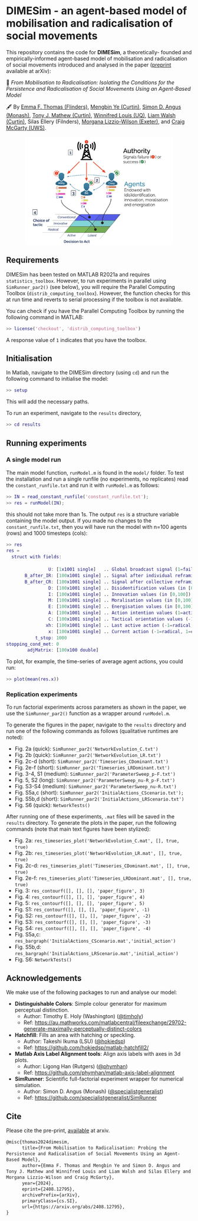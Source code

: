 # DIMESim - an agent-based model of mobilisation and radicalisation of social movements

This repository contains the code for **DIMESim**, a theoretically-
founded and empirically-informed agent-based model of mobilisation and radicalisation of social movements introduced and analysed in the paper ([preprint](https://arxiv.org/abs/2408.12795) available at arXiv):

&#x1F4D3; _From Mobilisation to Radicalisation: Isolating the Conditions for the Persistence and Radicalisation of Social Movements Using an Agent-Based Model_

&#x1F58B; By [Emma F. Thomas (Flinders)](https://www.flinders.edu.au/people/emma.thomas), [Mengbin Ye (Curtin)](https://mengbinye.wordpress.com/), [Simon D. Angus (Monash)](https://research.monash.edu/en/persons/simon-angus), [Tony J. Mathew (Curtin)](https://staffportal.curtin.edu.au/staff/profile/view/tony-mathew-b3201274/), [Winnifred Louis (UQ)](https://psychology.uq.edu.au/profile/2395/winnifred-louis), [Liam
Walsh (Curtin)](https://staffportal.curtin.edu.au/staff/profile/view/liam-walsh-9a92a6ad/), Silas Ellery (Filnders), [Morgana Lizzio-Wilson (Exeter)](https://psychology.exeter.ac.uk/people/profile/index.php?web_id=Morgana_Lizzio-Wilson), and [Craig McGarty (UWS)](https://scholar.google.com.au/citations?user=-UZ2Kc0AAAAJ&hl=en).

<img src="figs/DIMESim.png" alt="Overview of the DIMESim model." style="display: block; margin-left: auto; margin-right: auto; max-width: 400px;">

## Requirements
DIMESim has been tested on MATLAB R2021a and requires `statistics_toolbox`. However, to run experiments in parallel using `SimRunner_par2()` (see below), you will require the  Parallel Computing Toolbox (`distrib_computing_toolbox`). However, the function checks for this at run time and reverts to serial processing if the toolbox is not available.

You can check if you have the Parallel Computing Toolbox by running the following command in MATLAB:
```matlab
>> license('checkout', 'distrib_computing_toolbox')
```
A response value of `1` indicates that you have the toolbox.

## Initialisation
In Matlab, navigate to the DIMESim directory (using `cd`) and run the following command to initialise the model:
```matlab
>> setup
```
This will add the necessary paths.

To run an experiment, navigate to the `results` directory,
```matlab
>> cd results
```

## Running experiments

### A single model run
The main model function, `runModel.m` is found in the `model/` folder. To test the installation and run a single runfile (no experiments, no replicates) read the `constant_runfile.txt` and run it with `runModel.m` as follows:
```matlab
>> IN = read_constant_runfile('constant_runfile.txt');
>> res = runModel(IN);
```
this should not take more than 1s. The output `res` is a structure variable containing the model output. If you made no changes to the `constant_runfile.txt`, then you will have run the model with n=100 agents (rows) and 1000 timesteps (cols):
```matlab
>> res
res = 
  struct with fields:

                U: [1x1001 single]   .. Global broadcast signal (1=failure, -1=success)
       B_after_IR: [100x1001 single] .. Signal after individual reframing (1=failure, -1=success)
       B_after_CR: [100x1001 single] .. Signal after collective reframing (1=failure, -1=success)
                D: [100x1001 single] .. Disidentification values (in [0,100])
                I: [100x1001 single] .. Innovation values (in [0,100])
                M: [100x1001 single] .. Moralisation values (in [0,100])
                E: [100x1001 single] .. Energisation values (in [0,100])
                A: [100x1001 single] .. Action intention values (1=active, 0=inactive)
                C: [100x1001 single] .. Tactical orientation values (-1=radical, 1=conventional)
               xh: [100x1001 single] .. Last active action (-1=radical, 1=conventional)
                x: [100x1001 single] .. Current action (-1=radical, 1=conventional, 0=inactive)
           t_stop: 1000
stopping_cond_met: 0
        adjMatrix: [100x100 double]
```
To plot, for example, the time-series of average agent actions, you could run:
```matlab
>> plot(mean(res.x))
```


### Replication experiments 

To run factorial experiments across parameters as shown in the paper, we use the `SimRunner_par2()` function as a wrapper around `runModel.m`.

To generate the figures in the paper, navigate to the `results` directory and run one of the following commands as follows (qualitative runtimes are noted):
* Fig. 2a (quick): `SimRunner_par2('NetworkEvolution_C.txt')`
* Fig. 2b (quick): `SimRunner_par2('NetworkEvolution_LR.txt')`
* Fig. 2c-d (short): `SimRunner_par2('Timeseries_CDominant.txt')`
* Fig. 2e-f (short): `SimRunner_par2('Timeseries_LRDominant.txt')`
* Fig. 3-4, S1 (medium): `SimRunner_par2('ParameterSweep_p-F.txt')`
* Fig. 5, S2 (long): `SimRunner_par2('ParameterSweep_nu-R_p-F.txt')`
* Fig. S3-S4 (medium): `SimRunner_par2('ParameterSweep_nu-R.txt')`
* Fig. S5a,c (short): `SimRunner_par2('InitialActions_CScenario.txt');`
* Fig. S5b,d (short): `SimRunner_par2('InitialActions_LRScenario.txt')`
* Fig. S6 (quick): `NetworkTests()`

After running one of these experiments, `.mat` files will be saved in the `results` directory. To generate the plots in the paper, run the following commands (note that main text figures have been stylized):
* Fig. 2a: `res_timeseries_plot('NetworkEvolution_C.mat', [], true, true)`
* Fig. 2b: `res_timeseries_plot('NetworkEvolution_LR.mat', [], true, true)`
* Fig. 2c-d: `res_timeseries_plot('Timeseries_CDominant.mat', [], true, true)`
* Fig. 2e-f: `res_timeseries_plot('Timeseries_LRDominant.mat', [], true, true)`
* Fig. 3: `res_contourf([], [], [], 'paper_figure', 3)`
* Fig. 4: `res_contourf([], [], [], 'paper_figure', 4)`
* Fig. 5: `res_contourf([], [], [], 'paper_figure', 5)`
* Fig. S1: `res_contourf([], [], [], 'paper_figure', -1)`
* Fig. S2: `res_contourf([], [], [], 'paper_figure', -2)`
* Fig. S3: `res_contourf([], [], [], 'paper_figure', -3)`
* Fig. S4: `res_contourf([], [], [], 'paper_figure', -4)`
* Fig. S5a,c: `res_bargraph('InitialActions_CScenario.mat','initial_action')`
* Fig. S5b,d: `res_bargraph('InitialActions_LRScenario.mat','initial_action')`
* Fig. S6: `NetworkTests()`

## Acknowledgements
We make use of the following packages to run and analyse our model:
* **Distinguishable Colors**: Simple colour generator for maximum perceptual distinction.
  - Author: Timothy E. Holy (Washington) ([@timholy](https://github.com/timholy))
  - Ref: https://au.mathworks.com/matlabcentral/fileexchange/29702-generate-maximally-perceptually-distinct-colors
* **Hatchfill**: Fills an area with hatching or speckling.
    - Author: Takeshi Ikuma (LSU) ([@hokiedsp](https://github.com/hokiedsp))
    - Ref: https://github.com/hokiedsp/matlab-hatchfill2/
* **Matlab Axis Label Alignment tools**: Align axis labels with axes in 3d plots.
    - Author: Ligong Han (Rutgers) ([@phymhan](https://github.com/phymhan))
    - Ref: https://github.com/phymhan/matlab-axis-label-alignment
* **SimRunner**: Scientific full-factorial experiment wrapper for numerical simulation.
  - Author: Simon D. Angus (Monash) ([@specialistgeneralist](https://github.com/specialistgeneralist))
  - Ref: https://github.com/specialistgeneralist/SimRunner


## Cite
Please cite the pre-print, [available](https://arxiv.org/abs/2408.12795) at arxiv.
```
@misc{thomas2024dimesim,
      title={From Mobilisation to Radicalisation: Probing the Persistence and Radicalisation of Social Movements Using an Agent-Based Model}, 
      author={Emma F. Thomas and Mengbin Ye and Simon D. Angus and Tony J. Mathew and Winnifred Louis and Liam Walsh and Silas Ellery and Morgana Lizzio-Wilson and Craig McGarty},
      year={2024},
      eprint={2408.12795},
      archivePrefix={arXiv},
      primaryClass={cs.SI},
      url={https://arxiv.org/abs/2408.12795}, 
}
```
